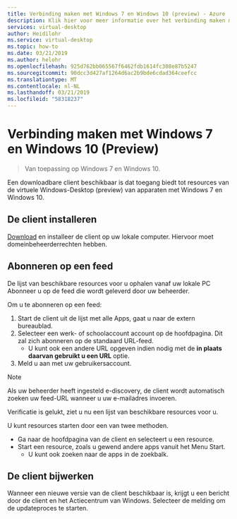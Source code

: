 ```yaml
---
title: Verbinding maken met Windows 7 en Windows 10 (preview) - Azure
description: Klik hier voor meer informatie over het verbinding maken met de Windows virtuele bureaublad HTML5-webclient.
services: virtual-desktop
author: Heidilohr
ms.service: virtual-desktop
ms.topic: how-to
ms.date: 03/21/2019
ms.author: helohr
ms.openlocfilehash: 925d762bb065567f6462fdb1614fc308e87b5247
ms.sourcegitcommit: 90dcc3d427af1264d6ac2b9bde6cdad364ceefcc
ms.translationtype: MT
ms.contentlocale: nl-NL
ms.lasthandoff: 03/21/2019
ms.locfileid: "58318237"
---
```

# <a name="connect-with-windows-7-and-windows-10-preview"></a>Verbinding maken met Windows 7 en Windows 10 (Preview)

> Van toepassing op Windows 7 en Windows 10.

Een downloadbare client beschikbaar is dat toegang biedt tot resources van de virtuele Windows-Desktop (preview) van apparaten met Windows 7 en Windows 10.

## <a name="install-the-client"></a>De client installeren

[Download](https://go.microsoft.com/fwlink/?linkid=2068602) en installeer de client op uw lokale computer. Hiervoor moet domeinbeheerderrechten hebben.

## <a name="subscribe-to-a-feed"></a>Abonneren op een feed

De lijst van beschikbare resources voor u ophalen vanaf uw lokale PC Abonneer u op de feed die wordt geleverd door uw beheerder.

Om u te abonneren op een feed:

1. Start de client uit de lijst met alle Apps, gaat u naar de extern bureaublad.
2. Selecteer een werk- of schoolaccount account op de hoofdpagina. Dit zal zich abonneren op de standaard URL-feed.
   - U kunt ook een andere URL opgeven indien nodig met de **in plaats daarvan gebruikt u een URL** optie.
3. Meld u aan met uw gebruikersaccount.

> [!NOTE]
> Als uw beheerder heeft ingesteld e-discovery, de client wordt automatisch zoeken uw feed-URL wanneer u uw e-mailadres invoeren.

Verificatie is gelukt, ziet u nu een lijst van beschikbare resources voor u.

U kunt resources starten door een van twee methoden.

- Ga naar de hoofdpagina van de client en selecteert u een resource.
- Start een resource, zoals u gewend andere apps vanuit het Menu Start.
  -  U kunt ook zoeken naar de apps in de zoekbalk.

## <a name="update-the-client"></a>De client bijwerken

Wanneer een nieuwe versie van de client beschikbaar is, krijgt u een bericht door de client en het Actiecentrum van Windows. Selecteer de melding om de updateproces te starten.
